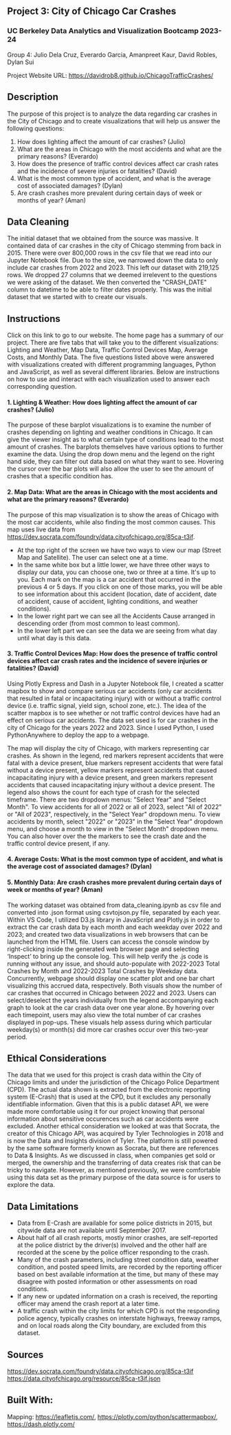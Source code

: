## Project 3: City of Chicago Car Crashes
### UC Berkeley Data Analytics and Visualization Bootcamp 2023-24
Group 4: Julio Dela Cruz, Everardo Garcia, Amanpreet Kaur, David Robles, Dylan Sui

Project Website URL: https://davidrob8.github.io/ChicagoTrafficCrashes/


## Description

The purpose of this project is to analyze the data regarding car crashes in the City of Chicago and to create visualizations that will help us answer the following questions:

1. How does lighting affect the amount of car crashes? (Julio)
2. What are the areas in Chicago with the most accidents and what are the primary reasons? (Everardo)
3. How does the presence of traffic control devices affect car crash rates and the incidence of severe injuries or fatalities? (David)
4. What is the most common type of accident, and what is the average cost of associated damages? (Dylan)
5. Are crash crashes more prevalent during certain days of week or months of year? (Aman)


## Data Cleaning

The initial dataset that we obtained from the source was massive. It contained data of car crashes in the city of Chicago stemming from back in 2015. There were over 800,000 rows in the csv file that we read into our Jupyter Notebook file. Due to the size, we narrowed down the data to only include car crashes from 2022 and 2023. This left our dataset with 219,125 rows. We dropped 27 columns that we deemed irrelevent to the questions we were asking of the dataset. We then converted the "CRASH_DATE" column to datetime to be able to filter dates properly. This was the initial dataset that we started with to create our visuals.


## Instructions

Click on this link to go to our website. The home page has a summary of our project. There are five tabs that will take you to the different visualizations: Lighting and Weather, Map Data, Traffic Control Devices Map, Average Costs, and Monthly Data. The five questions listed above were answered with visualizations created with different programming languages, Python and JavaScript, as well as several different libraries. Below are instructions on how to use and interact with each visualization used to answer each corresponding question.

#### 1. Lighting & Weather: How does lighting affect the amount of car crashes? (Julio)
The purpose of these barplot visualizations is to examine the number of crashes depending on lighting and weather conditions in Chicago. It can give the viewer insight as to what certain type of conditions lead to the most amount of crashes. The barplots themselves have various options to further examine the data. Using the drop down menu and the legend on the right hand side, they can filter out data based on what they want to see. Hovering the cursor over the bar plots will also allow the user to see the amount of crashes that a specific condition has. 

#### 2. Map Data: What are the areas in Chicago with the most accidents and what are the primary reasons? (Everardo)

The purpose of this map visualization is to show the areas of Chicago with the most car accidents, while also finding the most common causes. This map uses live data from https://dev.socrata.com/foundry/data.cityofchicago.org/85ca-t3if.

- At the top right of the screen we have two ways to view our map (Street Map and Satellite). The user can select one at a time.
- In the same white box but a little lower, we have three other ways to display our data, you can choose one, two or three at a time. It's up to you. Each mark on the map is a car accident that occurred in the previous 4 or 5 days. If you click on one of those marks, you will be able to see information about this accident (location, date of accident, date of accident, cause of accident, lighting conditions, and weather conditions).
- In the lower right part we can see all the Accidents Cause arranged in descending order (from most common to least common).
- In the lower left part we can see the data we are seeing from what day until what day is this data.


#### 3. Traffic Control Devices Map: How does the presence of traffic control devices affect car crash rates and the incidence of severe injuries or fatalities? (David)

Using Plotly Express and Dash in a Jupyter Notebook file, I created a scatter mapbox to show and compare serious car accidents (only car accidents that resulted in fatal or incapacitating injury) with or without a traffic control device (i.e. traffic signal, yield sign, school zone, etc.). The idea of the scatter mapbox is to see whether or not traffic control devices have had an effect on serious car accidents. The data set used is for car crashes in the city of Chicago for the years 2022 and 2023. Since I used Python, I used PythonAnywhere to deploy the app to a webpage.

The map will display the city of Chicago, with markers representing car crashes. As shown in the legend, red markers represent accidents that were fatal with a device present, blue markers represent accidents that were fatal without a device present, yellow markers represent accidents that caused incapacitating injury with a device present, and green markers represent accidents that caused incapacitating injury without a device present. The legend also shows the count for each type of crash for the selected timeframe. There are two dropdown menus: "Select Year" and "Select Month". To view accidents for all of 2022 or all of 2023, select "All of 2022" or "All of 2023", respectively, in the "Select Year" dropdown menu. To view accidents by month, select "2022" or "2023" in the "Select Year" dropdown menu, and choose a month to view in the "Select Month" dropdown menu. You can also hover over the the markers to see the crash date and the traffic control device present, if any. 


#### 4. Average Costs: What is the most common type of accident, and what is the average cost of associated damages? (Dylan)

   
#### 5. Monthly Data: Are crash crashes more prevalent during certain days of week or months of year? (Aman)
   
The working dataset was obtained from data_cleaning.ipynb as csv file and converted into .json format using csvtojson.py file, separated by each year. Within VS Code, I utilized D3.js library in JavaScript and Plotly.js in order to extract the car crash data by each month and each weekday over 2022 and 2023; and created two data visualizations in web browsers that can be launched from the HTML file. Users can access the console window by right-clicking inside the generated web browser page and selecting ‘Inspect’ to bring up the console log. This will help verify the .js code is running without any issue, and should auto-populate with 2022-2023 Total Crashes by Month and 2022-2023 Total Crashes by Weekday data. Concurrently, webpage should display one scatter plot and one bar chart visualizing this accrued data, respectively. Both visuals show the number of car crashes that occurred in Chicago between 2022 and 2023. Users can select/deselect the years individually from the legend accompanying each graph to look at the car crash data over one year alone. By hovering over each timepoint, users may also view the total number of car crashes displayed in pop-ups. These visuals help assess during which particular weekday(s) or month(s) did more car crashes occur over this two-year period. 


## Ethical Considerations

The data that we used for this project is crash data within the City of Chicago limits and under the jurisdiction of the Chicago Police Department (CPD). The actual data shown is extracted from the electronic reporting system (E-Crash) that is used at the CPD, but it excludes any personally identifiable information. Given that this is a public dataset API, we were made more comfortable using it for our project knowing that personal information about sensitive occurences such as car accidents were excluded. Another ethical consideration we looked at was that Socrata, the creator of this Chicago API, was acquired by Tyler Technologies in 2018 and is now the Data and Insights division of Tyler. The platform is still powered by the same software formerly known as Socrata, but there are references to Data & Insights. As we discussed in class, when companies get sold or merged, the ownership and the transferring of data creates risk that can be tricky to navigate. However, as mentioned previously, we were comfortable using this data set as the primary purpose of the data source is for users to explore the data.


## Data Limitations

- Data from E-Crash are available for some police districts in 2015, but citywide data are not available until September 2017.
- About half of all crash reports, mostly minor crashes, are self-reported at the police district by the driver(s) involved and the other half are recorded at the scene by the police officer responding to the crash.
- Many of the crash parameters, including street condition data, weather condition, and posted speed limits, are recorded by the reporting officer based on best available information at the time, but many of these may disagree with posted information or other assessments on road conditions.
- If any new or updated information on a crash is received, the reporting officer may amend the crash report at a later time.
- A traffic crash within the city limits for which CPD is not the responding police agency, typically crashes on interstate highways, freeway ramps, and on local roads along the City boundary, are excluded from this dataset.

## Sources

https://dev.socrata.com/foundry/data.cityofchicago.org/85ca-t3if
https://data.cityofchicago.org/resource/85ca-t3if.json


## Built With:

Mapping:  https://leafletjs.com/, https://plotly.com/python/scattermapbox/, https://dash.plotly.com/




